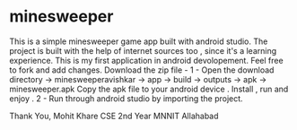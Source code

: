 # minesweeper
This is a simple minesweeper game app built with android studio. 
The project is built with the help of internet sources too , since it's a learning experience.
This is my first application in android devolopement.
Feel free to fork and add changes.
Download the zip file - 
1 - Open the download directory -> minesweeperavishkar -> app ->  build -> outputs -> apk -> minesweeper.apk
Copy the apk file to your android device . Install , run and enjoy .
2 - Run through android studio by importing the project.




Thank You,
Mohit Khare
CSE 2nd Year
MNNIT Allahabad
